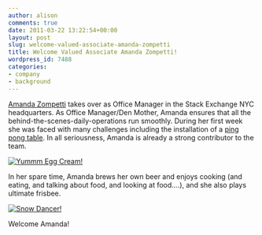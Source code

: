 ```yaml
---
author: alison
comments: true
date: 2011-03-22 13:22:54+00:00
layout: post
slug: welcome-valued-associate-amanda-zompetti
title: Welcome Valued Associate Amanda Zompetti!
wordpress_id: 7488
categories:
- company
- background
---
```


[Amanda Zompetti](http://stackoverflow.com/users/643152/zomp626) takes over as Office Manager in the Stack Exchange NYC headquarters. As Office Manager/Den Mother, Amanda ensures that all the behind-the-scenes-daily-operations run smoothly. During her first week she was faced with many challenges including the installation of a [ping pong table](http://yfrog.com/gzwg6qpj). In all seriousness, Amanda is already a strong contributor to the team.

[![Yummm Egg Cream!](/blog/images/wordpress/egg-cream-e1300723988366.jpg)](/blog/images/wordpress/egg-cream.jpg)

In her spare time, Amanda brews her own beer and enjoys cooking (and eating, and talking about food, and looking at food....), and she also plays ultimate frisbee.

[![Snow Dancer!](/blog/images/wordpress/Snow-e1300724047624.jpg)](/blog/images/wordpress/Snow.jpg)





Welcome Amanda!









